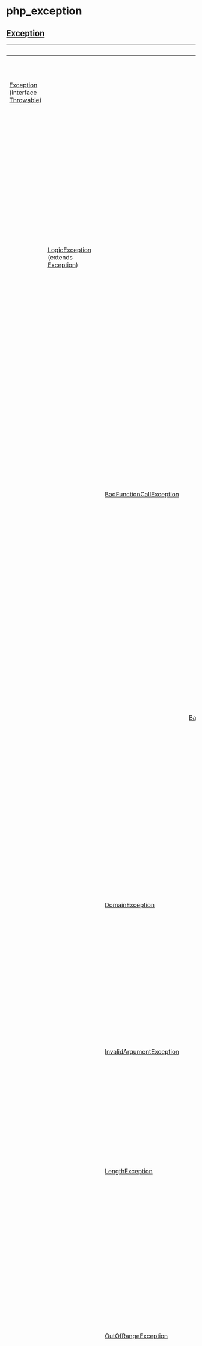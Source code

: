 php_exception
===

## [Exception](http://php.net/manual/ja/spl.exceptions.php)

|     |     |     |                                                                                                                                   |note                                                                                                                                                                                                                                                |
| :-- | :-- | :-- | :-------------------------------------------------------------------------------------------------------------------------------- | :------------------------------------------------------------------------------------------------------------------------------------------------------------------------------------------------------------------------------------------------- |
| [Exception](http://php.net/manual/ja/class.exception.php) (interface [Throwable](http://php.net/manual/ja/class.throwable.php))                  ||||すべてのユーザー例外の基底クラス                                                                                                                                                                                                                    |
|     | [LogicException](http://php.net/manual/ja/class.logicexception.php) (extends [Exception](http://php.net/manual/ja/class.exception.php))     |||プログラムのロジック内でのエラーを表す例外です。 この類の例外が出た場合は、自分が書いたコードを修正すべきです。                                                                                                                                     |
|     |     | [BadFunctionCallException](http://php.net/manual/ja/class.badfunctioncallexception.php)                                                ||未定義の関数をコールバックが参照したり、引数を指定しなかったりした場合にスローされる例外です。                                                                                                                                                      |
|     |     |     | [BadMethodCallException](http://php.net/manual/ja/class.badmethodcallexception.php)                                               |未定義のメソッドをコールバックが参照したり、引数を指定しなかったりした場合にスローされる例外です。                                                                                                                                                  |
|     |     | [DomainException](http://php.net/manual/ja/class.domainexception.php)                                                                  ||定義したデータドメインに値が従わないときにスローされる例外です。                                                                                                                                                                                    |
|     |     | [InvalidArgumentException](http://php.net/manual/ja/class.invalidargumentexception.php)                                                ||引数の型が期待する型と一致しなかった場合にスローされる例外です。                                                                                                                                                                                    |
|     |     | [LengthException](http://php.net/manual/ja/class.lengthexception.php)                                                                  ||長さが無効な場合にスローされる例外です。                                                                                                                                                                                                            |
|     |     | [OutOfRangeException](http://php.net/manual/ja/class.outofrangeexception.php)                                                          ||無効なインデックスを要求した場合にスローされる例外です。 これは、コンパイル時に検出しなければなりません。                                                                                                                                           |
|     | [RuntimeException](http://php.net/manual/ja/class.runtimeexception.php) (extends [Exception](http://php.net/manual/ja/class.exception.php)) |||実行時にだけ発生するようなエラーの際にスローされます。                                                                                                                                                                                              |
|     |     | [OutOfBoundsException](http://php.net/manual/ja/class.outofboundsexception.php)                                                        ||値が有効なキーでなかった場合にスローされる例外です。 これは、コンパイル時には検出できないエラーです。                                                                                                                                               |
|     |     | [OverflowException](http://php.net/manual/ja/class.overflowexception.php)                                                              ||いっぱいになっているコンテナに要素を追加した場合にスローされる例外です。                                                                                                                                                                            |
|     |     | [RangeException](http://php.net/manual/ja/class.rangeexception.php)                                                                    ||プログラムの実行時に範囲エラーが発生したことを示すときにスローされる例外です。                                                                                                                                                                      |
|     |     | [UnderflowException](http://php.net/manual/ja/class.underflowexception.php)                                                            ||空のコンテナ上で無効な操作 (要素の削除など) を試みたときにスローされる例外です。                                                                                                                                                                    |
|     |     | [UnexpectedValueException](http://php.net/manual/ja/class.unexpectedvalueexception.php)                                                ||いくつかの値のセットに一致しない値であった際にスローされる例外です。 これが発生する例としては、ある関数が別の関数をコールしていて、 その関数の返り値が特定の型や値である (そして計算やバッファ関連のエラーがない) ことを想定している場合があります。|

## Enum

ENUM型を導入する事で、引数を制約し、コード内でin_arrayをするのではなく、PHP7の引数宣言段階で制限させる。

* [PHP7で堅牢なコードを書く - 例外処理、表明プログラミング、契約による設計 / PHP Conference 2016 // Speaker Deck](https://speakerdeck.com/twada/php-conference-2016)
* [PHPで列挙型(enum)を作る - Qiita](http://qiita.com/Hiraku/items/71e385b56dcaa37629fe)

## Reference
![PHP7で堅牢なコードを書く - 例外処理、表明プログラミング、契約による設計](http://www.codeproject.com/KB/database/Visual_SQL_Joins/Visual_SQL_JOINS_V2.png)
